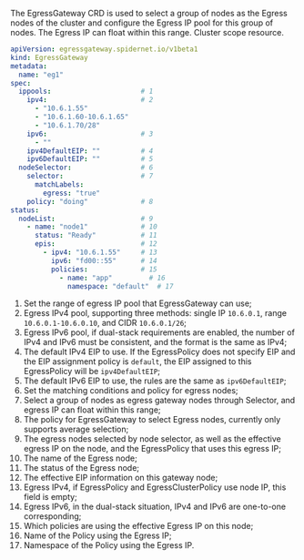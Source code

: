 The EgressGateway CRD is used to select a group of nodes as the Egress nodes of the cluster and configure the Egress IP pool for this group of nodes. The Egress IP can float within this range. Cluster scope resource.

```yaml
apiVersion: egressgateway.spidernet.io/v1beta1
kind: EgressGateway
metadata:
  name: "eg1"
spec:
  ippools:                      # 1
    ipv4:                       # 2
      - "10.6.1.55"
      - "10.6.1.60-10.6.1.65"
      - "10.6.1.70/28"
    ipv6:                       # 3
      - ""
    ipv4DefaultEIP: ""          # 4
    ipv6DefaultEIP: ""          # 5
  nodeSelector:                 # 6
    selector:                   # 7
      matchLabels:
        egress: "true"
    policy: "doing"             # 8
status:                         
  nodeList:                     # 9
    - name: "node1"             # 10
      status: "Ready"           # 11
      epis:                     # 12
        - ipv4: "10.6.1.55"     # 13
          ipv6: "fd00::55"      # 14
          policies:             # 15
            - name: "app"         # 16
              namespace: "default"  # 17
```

1. Set the range of egress IP pool that EgressGateway can use;
2. Egress IPv4 pool, supporting three methods: single IP `10.6.0.1`, range `10.6.0.1-10.6.0.10`, and CIDR `10.6.0.1/26`;
3. Egress IPv6 pool, if dual-stack requirements are enabled, the number of IPv4 and IPv6 must be consistent, and the format is the same as IPv4;
4. The default IPv4 EIP to use. If the EgressPolicy does not specify EIP and the EIP assignment policy is `default`, the EIP assigned to this EgressPolicy will be `ipv4DefaultEIP`;
5. The default IPv6 EIP to use, the rules are the same as `ipv6DefaultEIP`;
6. Set the matching conditions and policy for egress nodes;
7. Select a group of nodes as egress gateway nodes through Selector, and egress IP can float within this range;
8. The policy for EgressGateway to select Egress nodes, currently only supports average selection;
9. The egress nodes selected by node selector, as well as the effective egress IP on the node, and the EgressPolicy that uses this egress IP;
10. The name of the Egress node;
11. The status of the Egress node;
12. The effective EIP information on this gateway node;
13. Egress IPv4, if EgressPolicy and EgressClusterPolicy use node IP, this field is empty;
14. Egress IPv6, in the dual-stack situation, IPv4 and IPv6 are one-to-one corresponding;
15. Which policies are using the effective Egress IP on this node;
16. Name of the Policy using the Egress IP;
17. Namespace of the Policy using the Egress IP.

